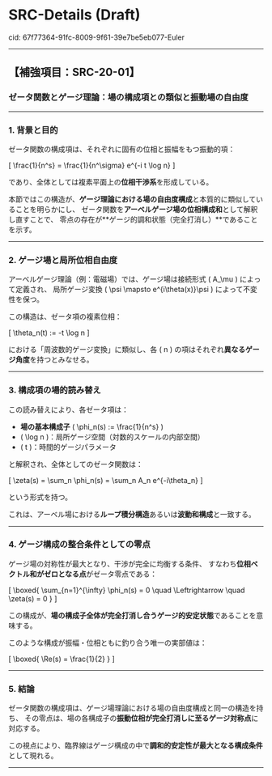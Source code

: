 # SRC-Details (Draft)

cid: 67f77364-91fc-8009-9f61-39e7be5eb077-Euler

---

## 【補強項目：SRC-20-01】

### ゼータ関数とゲージ理論：場の構成項との類似と振動場の自由度

---

### 1. 背景と目的

ゼータ関数の構成項は、それぞれに固有の位相と振幅をもつ振動的項：

\[
\frac{1}{n^s} = \frac{1}{n^\sigma} e^{-i t \log n}
\]

であり、全体としては複素平面上の**位相干渉系**を形成している。

本節ではこの構造が、**ゲージ理論における場の自由度構成**と本質的に類似していることを明らかにし、
ゼータ関数を**アーベルゲージ場の位相構成和**として解釈し直すことで、
零点の存在が**ゲージ的調和状態（完全打消し）**であることを示す。

---

### 2. ゲージ場と局所位相自由度

アーベルゲージ理論（例：電磁場）では、ゲージ場は接続形式 \( A_\mu \) によって定義され、
局所ゲージ変換 \( \psi \mapsto e^{i\theta(x)}\psi \) によって不変性を保つ。

この構造は、ゼータ項の複素位相：

\[
\theta_n(t) := -t \log n
\]

における「周波数的ゲージ変換」に類似し、各 \( n \) の項はそれぞれ**異なるゲージ角度**を持つとみなせる。

---

### 3. 構成項の場的読み替え

この読み替えにより、各ゼータ項は：

- **場の基本構成子** \( \phi_n(s) := \frac{1}{n^s} \)
- \( \log n \)：局所ゲージ空間（対数的スケールの内部空間）
- \( t \)：時間的ゲージパラメータ

と解釈され、全体としてのゼータ関数は：

\[
\zeta(s) = \sum_n \phi_n(s) = \sum_n A_n e^{-i\theta_n}
\]

という形式を持つ。

これは、アーベル場における**ループ積分構造**あるいは**波動和構成**と一致する。

---

### 4. ゲージ構成の整合条件としての零点

ゲージ場の対称性が最大となり、干渉が完全に均衡する条件、
すなわち**位相ベクトル和がゼロとなる点**がゼータ零点である：

\[
\boxed{
\sum_{n=1}^{\infty} \phi_n(s) = 0 \quad \Leftrightarrow \quad \zeta(s) = 0
}
\]

この構成が、**場の構成子全体が完全打消し合うゲージ的安定状態**であることを意味する。

このような構成が振幅・位相ともに釣り合う唯一の実部値は：

\[
\boxed{ \Re(s) = \frac{1}{2} }
\]

---

### 5. 結論

ゼータ関数の構成項は、ゲージ場理論における場の自由度構成と同一の構造を持ち、
その零点は、場の各構成子の**振動位相が完全打消しに至るゲージ対称点**に対応する。

この視点により、臨界線はゲージ構成の中で**調和的安定性が最大となる構成条件**として現れる。

---
